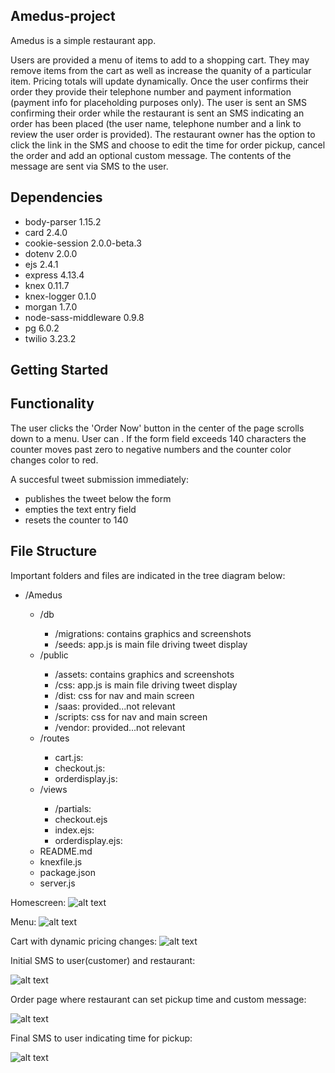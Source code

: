 
## Amedus-project

Amedus is a simple restaurant app.

Users are provided a menu of items to add to a shopping cart.  They may remove items from the cart as well as increase the quanity of a particular item.  Pricing totals will update dynamically.  Once the user confirms their order they provide their telephone number and payment information (payment info for placeholding purposes only).  The user is sent an SMS confirming their order while the restaurant is sent an SMS indicating an order has been placed (the user name, telephone number and a link to review the user order is provided).  The restaurant owner has the option to click the link in the SMS and choose to edit the time for order pickup, cancel the order and add an optional custom message.  The contents of the message are sent via SMS to the user.

## Dependencies

  - body-parser 1.15.2
  - card 2.4.0
  - cookie-session 2.0.0-beta.3
  - dotenv 2.0.0
  - ejs 2.4.1
  - express 4.13.4
  - knex 0.11.7
  - knex-logger 0.1.0
  - morgan 1.7.0
  - node-sass-middleware 0.9.8
  - pg 6.0.2
  - twilio 3.23.2

## Getting Started

## Functionality

The user clicks the 'Order Now' button in the center of the page scrolls down to a menu.  User can .  If the form field exceeds 140 characters the counter moves past zero to negative numbers and the counter color changes color to red.


A succesful tweet submission immediately:
- publishes the tweet below the form
- empties the text entry field
- resets the counter to 140

## File Structure

Important folders and files are indicated in the tree diagram below:


<ul>
  <li>/Amedus</li>
  <ul>
    <li>/db</li>
    <ul>
      <li>/migrations: contains graphics and screenshots</li>
      <li>/seeds: app.js is main file driving tweet display</li>
    </ul>
    <li>/public</li>
    <ul>
      <li>/assets: contains graphics and screenshots</li>
      <li>/css: app.js is main file driving tweet display </li>
      <li>/dist: css for nav and main screen </li>
      <li>/saas: provided...not relevant</li>
      <li>/scripts: css for nav and main screen </li>
      <li>/vendor: provided...not relevant</li>
    </ul>
    <li>/routes</li>
    <ul>
      <li>cart.js: </li>
      <li>checkout.js:</li>
      <li>orderdisplay.js:</li>
    </ul>
    <li>/views</li>
    <ul>
      <li>/partials: </li>
      <li>checkout.ejs</li>
      <li>index.ejs: </li>
      <li>orderdisplay.ejs: </li>
    </ul>
    <li>README.md</li>
    <li>knexfile.js</li>
    <li>package.json</li>
    <li>server.js</li>
  </ul>
</ul>

Homescreen:
![alt text](public/assets/screenshots/mainscreen.png)

Menu:
![alt text](public/assets/screenshots/menu.png)

Cart with dynamic pricing changes:
![alt text](public/assets/screenshots/cart.png)

Initial SMS to user(customer) and restaurant:

![alt text](public/assets/screenshots/initialsms.png)

Order page where restaurant can set pickup time and custom message:

![alt text](public/assets/screenshots/orderandtimeset.png)

Final SMS to user indicating time for pickup:

![alt text](public/assets/screenshots/timesenttouser.png)




